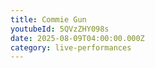 ```yaml
---
title: Commie Gun
youtubeId: 5QVzZHY098s
date: 2025-08-09T04:00:00.000Z
category: live-performances
---
```


